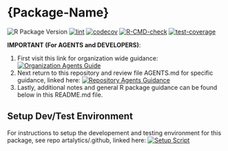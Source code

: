 <!-- TEMPLATE INSTRUCTION -->
<!-- REPLACE {Package-Name}, {Coverage-Badge-Token} -->

# {Package-Name}

<!-- badges: start -->
![R Package Version](https://img.shields.io/github/r-package/v/artalytics/build-info?filename=package%2F{Package-Name}%2FDESCRIPTION&style=flat&color=%231c98e3)
[![lint](https://github.com/artalytics/{Package-Name}/actions/workflows/lint.yaml/badge.svg?branch=main)](https://github.com/artalytics/{Package-Name}/actions/workflows/lint.yaml)
[![codecov](https://codecov.io/gh/artalytics/{Package-Name}/branch/main/graph/badge.svg?token={Coverage-Badge-Token})](https://codecov.io/gh/artalytics/{Package-Name})
[![R-CMD-check](https://github.com/artalytics/{Package-Name}/actions/workflows/R-CMD-check.yaml/badge.svg)](https://github.com/artalytics/{Package-Name}/actions/workflows/R-CMD-check.yaml)
[![test-coverage](https://github.com/artalytics/{Package-Name}/actions/workflows/test-coverage.yaml/badge.svg?branch=main)](https://github.com/artalytics/{Package-Name}/actions/workflows/test-coverage.yaml)
<!-- badges: end -->

**IMPORTANT (For AGENTS and DEVELOPERS)**: 
 1. First visit this link for organization wide guidance: [![Organization Agents Guide](https://img.shields.io/badge/Artalytics-AGENTS%20Guidelines-blue?logo=github)](https://github.com/artalytics/.github#artalytics-r-packages--agents-guidelines)
 2. Next return to this repository and review file AGENTS.md for specific guidance, linked here: [![Repository Agents Guidance](https://img.shields.io/badge/AGENTS–Guidance-lightgrey?style=flat)](AGENTS.md)
 3. Lastly, additional notes and general R package guidance can be found below in this README.md file.

## Setup Dev/Test Environment

For instructions to setup the developement and testing environment for this package, see repo artalytics/.github, linked here: [![Setup Script](https://img.shields.io/badge/Codex–Setup%20Script-blue?logo=github&style=flat)](https://github.com/artalytics/.github/blob/main/codex-setup-script.sh)
